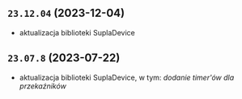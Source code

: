 ## `23.12.04` (2023-12-04)

- aktualizacja biblioteki SuplaDevice

## `23.07.8` (2023-07-22)

- aktualizacja biblioteki SuplaDevice, w tym: _dodanie timer'ów dla przekaźników_
